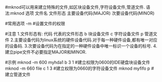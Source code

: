 #mknod可以用来建立特殊的文件,如区块设备文件,字符设备文件,管道文件.
语法:mknod 选项 文件名 文件形态 主要设备代码(MAJOR) 次要设备代码(MINOR)

#常用选项
-m				#设置文件的权限

#注意
1.文件形态有:
	代码			代表的文件形态
	 b			块设备文件
	 c			字符设备文件
	 p			管道文件
2.主要设备代码为linux系统的硬件设备代码.对于每一种硬件设备,都有唯一对应的设备码.
3.次要设备代码为在指定的一种硬件设备中唯一标识一个设备的标号.
4.建立pipe文件不必要指定MAJOR和MINOR.

#示例
mknod -m 600 myhda1 b 3 1	#建立权限为0600的IDE硬盘块设备文件
mknod -m 660 file c 1 3		#建立权限为0660的字符设备文件
mknod myfifo p			#建立管道文件
